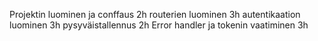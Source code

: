 Projektin luominen ja conffaus 2h
routerien luominen 3h
autentikaation luominen 3h
pysyväistallennus 2h 
Error handler ja tokenin vaatiminen 3h
